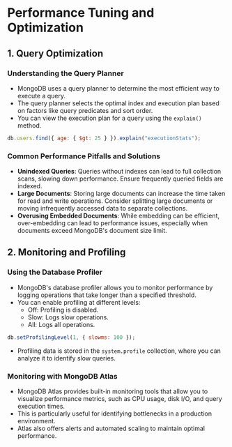 
# Performance Tuning and Optimization

## 1. Query Optimization

### Understanding the Query Planner

- MongoDB uses a query planner to determine the most efficient way to execute a query.
- The query planner selects the optimal index and execution plan based on factors like query predicates and sort order.
- You can view the execution plan for a query using the `explain()` method.

```javascript
db.users.find({ age: { $gt: 25 } }).explain("executionStats");
```

### Common Performance Pitfalls and Solutions

- **Unindexed Queries**: Queries without indexes can lead to full collection scans, slowing down performance. Ensure frequently queried fields are indexed.
- **Large Documents**: Storing large documents can increase the time taken for read and write operations. Consider splitting large documents or moving infrequently accessed data to separate collections.
- **Overusing Embedded Documents**: While embedding can be efficient, over-embedding can lead to performance issues, especially when documents exceed MongoDB's document size limit.

## 2. Monitoring and Profiling

### Using the Database Profiler

- MongoDB's database profiler allows you to monitor performance by logging operations that take longer than a specified threshold.
- You can enable profiling at different levels:
  - Off: Profiling is disabled.
  - Slow: Logs slow operations.
  - All: Logs all operations.

```javascript
db.setProfilingLevel(1, { slowms: 100 });
```

- Profiling data is stored in the `system.profile` collection, where you can analyze it to identify slow queries.

### Monitoring with MongoDB Atlas

- MongoDB Atlas provides built-in monitoring tools that allow you to visualize performance metrics, such as CPU usage, disk I/O, and query execution times.
- This is particularly useful for identifying bottlenecks in a production environment.
- Atlas also offers alerts and automated scaling to maintain optimal performance.
